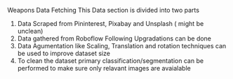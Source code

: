 Weapons  Data Fetching
This Data section is divided into two parts 
1) Data Scraped from Pininterest, Pixabay and Unsplash ( might be unclean)
2) Data gathered from Roboflow
Following Upgradations can be done
1) Data Agumentation like Scaling, Translation  and rotation techniques can be used to improve dataset size
2) To clean the dataset primary classification/segmentation can be performed to make sure only relavant images are avaialable
 
 
